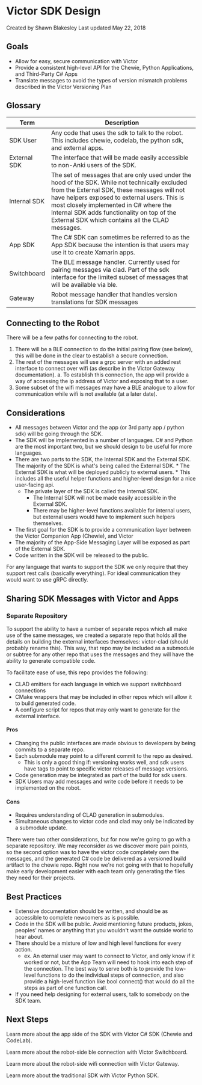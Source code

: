 # Victor SDK Design

Created by Shawn Blakesley Last updated May 22, 2018

## Goals
* Allow for easy, secure communication with Victor
* Provide a consistent high-level API for the Chewie, Python Applications, and Third-Party C# Apps
* Translate messages to avoid the types of version mismatch problems described in the Victor Versioning Plan

## Glossary

| Term        | Description |
|-------------|-------------|
|SDK User     | Any code that uses the sdk to talk to the robot. This includes chewie, codelab, the python sdk, and external apps.|
|External SDK | The interface that will be made easily accessible to non-Anki users of the SDK.|
|Internal SDK | The set of messages that are only used under the hood of the SDK. While not technically excluded from the External SDK, these messages will not have helpers exposed to external users. This is most closely implemented in C# where the Internal SDK adds functionality on top of the External SDK which contains all the CLAD messages.|
|App SDK      | The C# SDK can sometimes be referred to as the App SDK because the intention is that users may use it to create Xamarin apps.|
|Switchboard  | The BLE message handler. Currently used for pairing messages via clad. Part of the sdk interface for the limited subset of messages that will be available via ble.|
| Gateway     | Robot message handler that handles version translations for SDK messages|

## Connecting to the Robot

There will be a few paths for connecting to the robot.

1. There will be a BLE connection to do the initial pairing flow (see below), this will be done in the clear to establish a secure connection.
2. The rest of the messages will use a grpc server with an added rest interface to connect over wifi (as describe in the Victor Gateway documentation).
    a. To establish this connection, the app will provide a way of accessing the ip address of Victor and exposing that to a user.
3. Some subset of the wifi messages may have a BLE analogue to allow for communication while wifi is not available (at a later date).

## Considerations
* All messages between Victor and the app (or 3rd party app / python sdk) will be going through the SDK.
* The SDK will be implemented in a number of languages. C# and Python are the most important two, but we should design to be useful for more languages.
* There are two parts to the SDK, the Internal SDK and the External SDK.
 The majority of the SDK is what's being called the External SDK.
        * The External SDK is what will be deployed publicly to external users.
        * This includes all the useful helper functions and higher-level design for a nice user-facing api.
    * The private layer of the SDK is called the Internal SDK.
        * The Internal SDK will not be made easily accessible in the External SDK.
        * There may be higher-level functions available for internal users, but external users would have to implement such helpers themselves.
* The first goal for the SDK is to provide a communication layer between the Victor Companion App (Chewie), and Victor
* The majority of the App-Side Messaging Layer will be exposed as part of the External SDK.
* Code written in the SDK will be released to the public.

For any language that wants to support the SDK we only require that they support rest calls (basically everything). For ideal communication they would want to use gRPC directly.

## Sharing SDK Messages with Victor and Apps
### Separate Repository

To support the ability to have a number of separate repos which all make use of the same messages, we created a separate repo that holds all the details on building the external interfaces themselves: victor-clad (should probably rename this). This way, that repo may be included as a submodule or subtree for any other repo that uses the messages and they will have the ability to generate compatible code.

To facilitate ease of use, this repo provides the following:

* CLAD emitters for each language in which we support switchboard connections
* CMake wrappers that may be included in other repos which will allow it to build generated code.
* A configure script for repos that may only want to generate for the external interface.

#### Pros
* Changing the public interfaces are made obvious to developers by being commits to a separate repo.
* Each submodule may point to a different commit to the repo as desired.
    * This is only a good thing if: versioning works well, and sdk users have tags to point to specific victor releases of message versions.
* Code generation may be integrated as part of the build for sdk users.
* SDK Users may add messages and write code before it needs to be implemented on the robot.

#### Cons
* Requires understanding of CLAD generation in submodules.
* Simultaneous changes to victor code and clad may only be indicated by a submodule update.

There were two other considerations, but for now we're going to go with a separate repository. We may reconsider as we discover more pain points, so the second option was to have the victor code completely own the messages, and the generated C# code be delivered as a versioned build artifact to the chewie repo. Right now we're not going with that to hopefully make early development easier with each team only generating the files they need for their projects.

## Best Practices
* Extensive documentation should be written, and should be as accessible to complete newcomers as is possible.
* Code in the SDK will be public. Avoid mentioning future products, jokes, peoples' names or anything that you wouldn't want the outside world to hear about.
* There should be a mixture of low and high level functions for every action.
    * ex. An eternal user may want to connect to Victor, and only know if it worked or not, but the App Team will need to hook into each step of the connection. The best way to serve both is to provide the low-level functions to do the individual steps of connection, and also provide a high-level function like bool connect() that would do all the steps as part of one function call.
* If you need help designing for external users, talk to somebody on the SDK team.

## Next Steps

Learn more about the app side of the SDK with Victor C# SDK (Chewie and CodeLab).

Learn more about the robot-side ble connection with Victor Switchboard.

Learn more about the robot-side wifi connection with Victor Gateway.

Learn more about the traditional SDK with Victor Python SDK.


